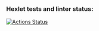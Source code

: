 ### Hexlet tests and linter status:
[![Actions Status](https://github.com/malevka/frontend-project-lvl3/workflows/hexlet-check/badge.svg)](https://github.com/malevka/frontend-project-lvl3/actions)